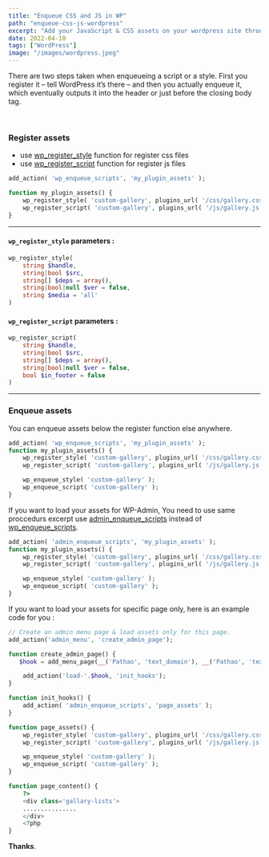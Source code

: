 ```yaml
---
title: "Enqueue CSS and JS in WP"
path: "enqueue-css-js-wordpress"
excerpt: "Add your JavaScript & CSS assets on your wordpress site throught theme OR plugins"
date: 2022-04-10
tags: ["WordPress"]
image: "/images/wordpress.jpeg"
---
```


There are two steps taken when enqueueing a script or a style. First you register it – tell WordPress it’s there – and then you actually enqueue it, which eventually outputs it into the header or just before the closing body tag.

<br/>

### Register assets

- use [wp_register_style](https://developer.wordpress.org/reference/functions/wp_register_style/) function for register css files
- use [wp_register_script](https://developer.wordpress.org/reference/functions/wp_register_script/) function for register js files

```php
add_action( 'wp_enqueue_scripts', 'my_plugin_assets' );

function my_plugin_assets() {
    wp_register_style( 'custom-gallery', plugins_url( '/css/gallery.css' , __FILE__ ), array(), '1.0.0' );
    wp_register_script( 'custom-gallery', plugins_url( '/js/gallery.js' , __FILE__ ), array(), '1.0.0', true );
}

```

---

#### `wp_register_style` parameters :

```php
wp_register_style(
    string $handle,
    string|bool $src,
    string[] $deps = array(),
    string|bool|null $ver = false,
    string $media = 'all'
)
```

#### `wp_register_script` parameters :

```php
wp_register_script(
    string $handle,
    string|bool $src,
    string[] $deps = array(),
    string|bool|null $ver = false,
    bool $in_footer = false
)
```

---

### Enqueue assets

You can enqueue assets below the register function else anywhere.

```php
add_action( 'wp_enqueue_scripts', 'my_plugin_assets' );
function my_plugin_assets() {
    wp_register_style( 'custom-gallery', plugins_url( '/css/gallery.css' , __FILE__ ), array(), '1.0.0' );
    wp_register_script( 'custom-gallery', plugins_url( '/js/gallery.js' , __FILE__ ), array(), '1.0.0', true );

    wp_enqueue_style( 'custom-gallery' );
    wp_enqueue_script( 'custom-gallery' );
}
```

If you want to load your assets for WP-Admin, You need to use same proccedurs excerpt use [admin_enqueue_scripts](https://developer.wordpress.org/reference/hooks/admin_enqueue_scripts/) instead of [wp_enqueue_scripts](https://developer.wordpress.org/reference/hooks/wp_enqueue_scripts/).

```php
add_action( 'admin_enqueue_scripts', 'my_plugin_assets' );
function my_plugin_assets() {
    wp_register_style( 'custom-gallery', plugins_url( '/css/gallery.css' , __FILE__ ), array(), '1.0.0' );
    wp_register_script( 'custom-gallery', plugins_url( '/js/gallery.js' , __FILE__ ), array(), '1.0.0', true );

    wp_enqueue_style( 'custom-gallery' );
    wp_enqueue_script( 'custom-gallery' );
}
```

If you want to load your assets for specific page only, here is an example code for you :

```php
// Create an admin menu page & load assets only for this page.
add_action('admin_menu', 'create_admin_page');

function create_admin_page() {
   $hook = add_menu_page(__('Pathao', 'text_domain'), __('Pathao', 'text_domain'), 'manage_options', 'pathao-setup', 'page_content', 'dashicons-products', 50);

   	add_action('load-'.$hook, 'init_hooks');
}

function init_hooks() {
    add_action( 'admin_enqueue_scripts', 'page_assets' );
}

function page_assets() {
    wp_register_style( 'custom-gallery', plugins_url( '/css/gallery.css' , __FILE__ ), array(), '1.0.0' );
    wp_register_script( 'custom-gallery', plugins_url( '/js/gallery.js' , __FILE__ ), array(), '1.0.0', true );

    wp_enqueue_style( 'custom-gallery' );
    wp_enqueue_script( 'custom-gallery' );
}

function page_content() {
    ?>
    <div class='gallary-lists'>
    ...............
    </div>
    <?php
}
```

**Thanks**.
